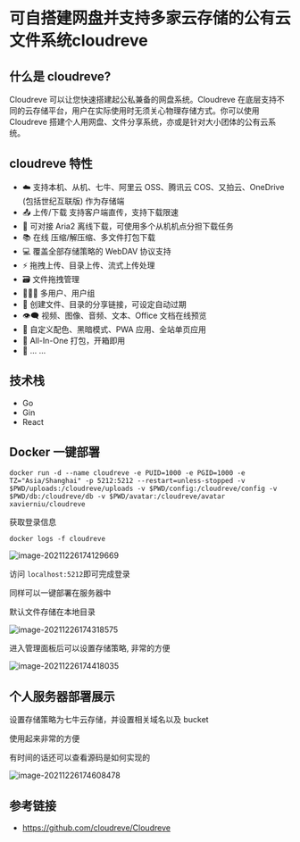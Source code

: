 # 可自搭建网盘并支持多家云存储的公有云文件系统cloudreve

## 什么是 cloudreve?

Cloudreve 可以让您快速搭建起公私兼备的网盘系统。Cloudreve 在底层支持不同的云存储平台，用户在实际使用时无须关心物理存储方式。你可以使用 Cloudreve 搭建个人用网盘、文件分享系统，亦或是针对大小团体的公有云系统。

## cloudreve 特性

* ☁️ 支持本机、从机、七牛、阿里云 OSS、腾讯云 COS、又拍云、OneDrive (包括世纪互联版) 作为存储端
* 📤 上传/下载 支持客户端直传，支持下载限速
* 💾 可对接 Aria2 离线下载，可使用多个从机机点分担下载任务
* 📚 在线 压缩/解压缩、多文件打包下载
* 💻 覆盖全部存储策略的 WebDAV 协议支持
* ⚡ 拖拽上传、目录上传、流式上传处理
* 🗃️ 文件拖拽管理
* 👩‍👧‍👦 多用户、用户组
* 🔗 创建文件、目录的分享链接，可设定自动过期
* 👁️‍🗨️ 视频、图像、音频、文本、Office 文档在线预览
* 🎨 自定义配色、黑暗模式、PWA 应用、全站单页应用
* 🚀 All-In-One 打包，开箱即用
* 🌈 ... ...

## 技术栈

* Go
* Gin
* React

## Docker 一键部署

```shell
docker run -d --name cloudreve -e PUID=1000 -e PGID=1000 -e TZ="Asia/Shanghai" -p 5212:5212 --restart=unless-stopped -v $PWD/uploads:/cloudreve/uploads -v $PWD/config:/cloudreve/config -v $PWD/db:/cloudreve/db -v $PWD/avatar:/cloudreve/avatar xavierniu/cloudreve
```

获取登录信息

```shell
docker logs -f cloudreve
```

![image-20211226174129669](https://resource.gocloudcoder.com/image-20211226174129669.png)

访问 `localhost:5212`即可完成登录

同样可以一键部署在服务器中

默认文件存储在本地目录

![image-20211226174318575](https://resource.gocloudcoder.com/image-20211226174318575.png)

进入管理面板后可以设置存储策略, 非常的方便

![image-20211226174418035](https://resource.gocloudcoder.com/image-20211226174418035.png)

## 个人服务器部署展示

设置存储策略为七牛云存储，并设置相关域名以及 bucket 

使用起来非常的方便

有时间的话还可以查看源码是如何实现的

![image-20211226174608478](https://resource.gocloudcoder.com/image-20211226174608478.png)

## 参考链接

* https://github.com/cloudreve/Cloudreve